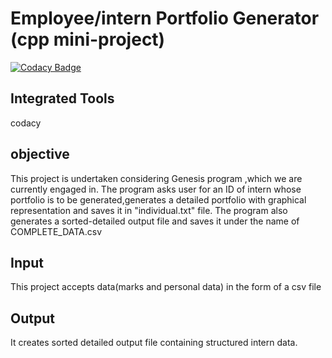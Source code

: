 # Employee/intern Portfolio Generator (cpp mini-project)
[![Codacy Badge](https://app.codacy.com/project/badge/Grade/35fe3e20d57742fdbe1bb8575057a995)](https://www.codacy.com/gh/99002641/Mini_Project/dashboard?utm_source=github.com&amp;utm_medium=referral&amp;utm_content=99002641/Mini_Project&amp;utm_campaign=Badge_Grade)
## Integrated Tools 
codacy
## objective
This project is undertaken considering Genesis program ,which we are currently engaged in. 
The program asks user for an ID of intern whose portfolio is to be generated,generates a detailed portfolio with graphical representation and saves it in "individual.txt" file.
 The program also generates a sorted-detailed output file and saves it under the name of COMPLETE_DATA.csv
## Input
This project accepts data(marks and personal data) in the form of a csv file
## Output
It creates sorted detailed output file containing structured intern data.
